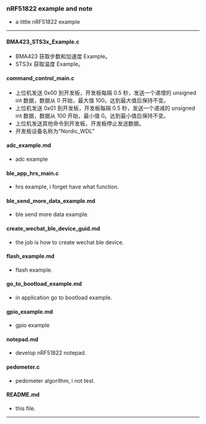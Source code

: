 ### nRF51822 example and note


- a little nRF51822 example

---

#### BMA423_STS3x_Example.c

- BMA423 获取步数和加速度 Example。
- STS3x 获取温度 Example。

#### command_control_main.c

- 上位机发送 0x00 到开发板，开发板每隔 0.5 秒，发送一个递增的 unsigned int 数据，数据从 0 开始，最大值 100。达到最大值后保持不变。 
- 上位机发送 0x01 到开发板，开发板每隔 0.5 秒，发送一个递减的 unsigned int 数据，数据从 100 开始，最小值 0。达到最小值后保持不变。
- 上位机发送其他命令到开发板，开发板停止发送数据。
- 开发板设备名称为“Nordic_WDL”


#### adc_example.md
- adc example

#### ble_app_hrs_main.c
- hrs example, i forget have what function.

#### ble_send_more_data_example.md
- ble send more data example.

#### create_wechat_ble_device_guid.md
- the job is how to create wechat ble device.

#### flash_example.md
- flash example.

#### go_to_bootload_example.md
- in application go to bootload example.

#### gpio_example.md
- gpio example

#### notepad.md
- develop nRF51822 notepad.

#### pedometer.c
- pedometer algorithm, i not test.

#### README.md
- this file.

---
